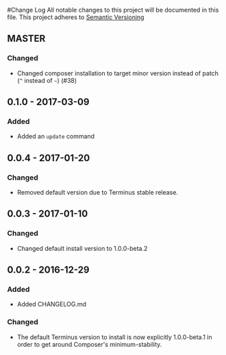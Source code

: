 #Change Log
All notable changes to this project will be documented in this file. This project adheres to [Semantic Versioning](http://semver.org)

## MASTER
### Changed
- Changed composer installation to target minor version instead of patch (`^` instead of `~`) (#38)

## 0.1.0 - 2017-03-09
### Added
- Added an `update` command

## 0.0.4 - 2017-01-20
### Changed
- Removed default version due to Terminus stable release.

## 0.0.3 - 2017-01-10
### Changed
- Changed default install version to 1.0.0-beta.2

## 0.0.2 - 2016-12-29
### Added
- Added CHANGELOG.md

### Changed
- The default Terminus version to install is now explicitly 1.0.0-beta.1 in order to get around Composer's minimum-stability.
